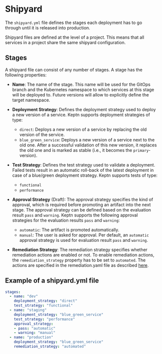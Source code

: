 # Shipyard

The `shipyard.yml` file defines the stages each deployment has to go through until it is released into production. 

Shipyard files are defined at the level of a project. This means that all services in a project share the same shipyard configuration. 

## Stages

A shipyard file can consist of any number of stages. A stage has the following properties:

* **Name**: The name of the stage. This name will be used for the GitOps branch and the Kubernetes namespace to which services at this stage will be deployed to. Future versions will allow to explicitly define the target namespace.

* **Deployment Strategy**: Defines the deployment strategy used to deploy a new version of a service. Keptn supports deployment strategies of type: 
  * `direct`: Deploys a new version of a service by replacing the old version of the service.
  * `blue_green_service`: Deploys a new version of a service next to the old one. After a successful validation of this new version, it replaces the old one and is marked as stable (i.e., it becomes the `primary`-version).

* **Test Strategy**: Defines the test strategy used to validate a deployment. Failed tests result in an automatic roll-back of the latest deployment in case of a blue/green deployment strategy. Keptn supports tests of type:
  * `functional` 
  * `performance` 
  
* **Approval Strategy** (Draft): The approval strategy specifies the kind of approval, which is required before promoting an artifact into the next stage. The approval strategy can be defined based on the evaluation result `pass` and `warning`. 
Keptn supports the following approval strategies for the evaluation results `pass` and `warning`:
  * `automatic`: The artifact is promoted automatically.
  * `manual`: The user is asked for approval.
Per default, an `automatic` approval strategy is used for evaluation result `pass` and `warning`.

* **Remediation Strategy**: The remediation strategy specifies whether remediation actions are enabled or not. To enable remediation actions, the `remediation_strategy` property has to be set to `automated`. The actions are specified in the remediation.yaml file as described [here](./sre.md/#remediation-action).

## Example of a shipyard.yml file

```yaml
stages:
  - name: "dev"
    deployment_strategy: "direct"
    test_strategy: "functional"
  - name: "staging"
    deployment_strategy: "blue_green_service"
    test_strategy: "performance"
    approval_strategy: 
    - pass: "automatic"
    - warning: "manual"
  - name: "production"
    deployment_strategy: "blue_green_service"
    remediation_strategy: "automated"
```
